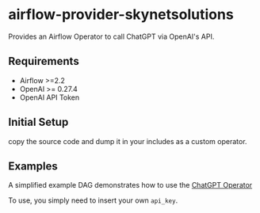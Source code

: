 # airflow-provider-skynetsolutions
Provides an Airflow Operator to call ChatGPT via OpenAI's API.

## Requirements

* Airflow >=2.2
* OpenAI >= 0.27.4
* OpenAI API Token

## Initial Setup

copy the source code and dump it in your includes as a custom operator.


## Examples

A simplified example DAG demonstrates how to use the [ChatGPT Operator](/example_dags/chatgpt_example_dag.py)

To use, you simply need to insert your own `api_key`.
